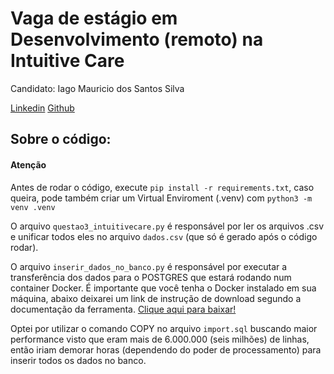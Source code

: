 # Vaga de estágio em Desenvolvimento (remoto) na Intuitive Care

Candidato: Iago Mauricio dos Santos Silva

<a href="https://www.linkedin.com/in/iagomauricioo/">Linkedin</a>
<a href="https://github.com/iagomauricioo">Github</a>

## Sobre o código:

#### Atenção
Antes de rodar o código, execute `pip install -r requirements.txt`, caso queira, pode também criar um Virtual Enviroment (.venv) com `python3 -m venv .venv`

O arquivo `questao3_intuitivecare.py` é responsável por ler os arquivos .csv e unificar todos eles no arquivo `dados.csv` (que só é gerado após o código rodar).

O arquivo `inserir_dados_no_banco.py` é responsável por executar a transferência dos dados para o POSTGRES que estará rodando num container Docker. É importante que você tenha o Docker instalado em sua máquina, abaixo deixarei um link de instrução de download segundo a documentação da ferramenta. <a href="https://docs.docker.com/engine/install/">Clique aqui para baixar!</a>

Optei por utilizar o comando COPY no arquivo `import.sql` buscando maior performance visto que eram mais de 6.000.000 (seis milhões) de linhas, então iriam demorar horas (dependendo do poder de processamento) para inserir todos os dados no banco.